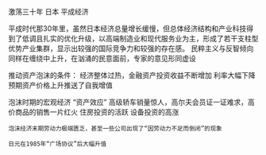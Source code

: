激荡三十年 日本  平成经济

平成时代那30年里，虽然日本经济总量增长缓慢，但总体经济结构和产业科技得到了低调且扎实的优化升级，以高端制造业和现代服务业为主，形成了若干支柱型优势产业集群，显示出较强的国际竞争力和较强的存在感。
民粹主义与反智倾向同样在缠绕中上升，在汹涌的民意面前，专家的意见形同虚设

推动资产泡沫的条件：
    经济整体过热，金融资产投资收益不断增加
    利率大幅下降
    预期资产价格上升推送了自我增值

泡沫时期的宏观经济
    “资产效应”
        高级轿车销量惊人，高尔夫会员证一证难求，高价商品的销售一片红火
    住房投资的活跃
    设备投资的高涨

    泡沫经济末期劳动力极端匮乏，甚至一些公司出现了“因劳动力不足而倒闭”的现象

    日元在1985年“广场协议”后大幅升值